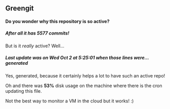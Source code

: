 ## Greengit

#### Do you wonder why this repository is so active?

##### After all it has 5577 commits!

But is it *really* active? Well...

##### Last update was on Wed Oct 2 at 5:25:01 when those lines were... generated

Yes, generated, because it certainly helps a lot to have such an active repo!

Oh and there was **53%** disk usage on the machine
where there is the cron updating this file.

Not the best way to monitor a VM in the cloud but it works! :)
